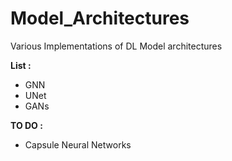 # Model_Architectures
Various Implementations of DL Model architectures

**List :** 
- GNN
- UNet
- GANs


**TO DO :**
- Capsule Neural Networks
